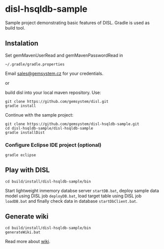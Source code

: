 # disl-hsqldb-sample
Sample project demonstrating basic features of DISL. Gradle is used as build tool.

## Instalation
Set gemMavenUserRead and gemMavenPasswordRead in 
```
~/.gradle/gradle.properties
```
Email sales@gemsystem.cz for your credentials.

or

build disl into your local maven repository. Use: 
```
git clone https://github.com/gemsystem/disl.git
gradle install
```
Continue with the sample project:
```
git clone https://github.com/gemsystem/disl-hsqldb-sample.git
cd disl-hsqldb-sample/disl-hsqldb-sample
gradle installDist
```

### Configure Eclipse IDE project (optional)
```
gradle eclipse
```

## Play with DISL
```
cd build/install/disl-hsqldb-sample/bin
```
Start lightweight inmemory databse server `startDB.bat`, deploy sample data model using DISL job `deployDB.bat`, load target table using DISL job `loadDB.bat` and finally check data in database `startDbClient.bat`.

## Generate wiki
```
cd build/install/disl-hsqldb-sample/bin
generateWiki.bat
```

Read more about [wiki](wiki/).
